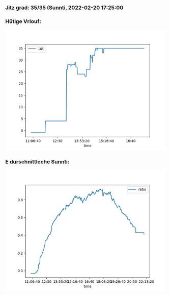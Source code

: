 ### Jitz grad: 35/35 (Sunnti, 2022-02-20 17:25:00

### Hütige Vrlouf:
![Graph](Today.png)

### E durschnittleche Sunnti:
![Graph](Sunnti.png)